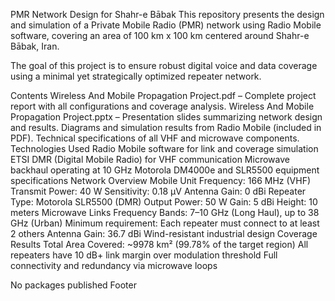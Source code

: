 PMR Network Design for Shahr-e Bābak
This repository presents the design and simulation of a Private Mobile Radio (PMR) network using Radio Mobile software, covering an area of 100 km x 100 km centered around Shahr-e Bābak, Iran.

The goal of this project is to ensure robust digital voice and data coverage using a minimal yet strategically optimized repeater network.

 Contents
 Wireless And Mobile Propagation Project.pdf – Complete project report with all configurations and coverage analysis.
 Wireless And Mobile Propagation Project.pptx – Presentation slides summarizing network design and results.
 Diagrams and simulation results from Radio Mobile (included in PDF).
 Technical specifications of all VHF and microwave components.
 Technologies Used
Radio Mobile software for link and coverage simulation
ETSI DMR (Digital Mobile Radio) for VHF communication
Microwave backhaul operating at 10 GHz
Motorola DM4000e and SLR5500 equipment specifications
 Network Overview
 Mobile Unit
Frequency: 166 MHz (VHF)
Transmit Power: 40 W
Sensitivity: 0.18 µV
Antenna Gain: 0 dBi
 Repeater
Type: Motorola SLR5500 (DMR)
Output Power: 50 W
Gain: 5 dBi
Height: 10 meters
 Microwave Links
Frequency Bands: 7–10 GHz (Long Haul), up to 38 GHz (Urban)
Minimum requirement: Each repeater must connect to at least 2 others
Antenna Gain: 36.7 dBi
Wind-resistant industrial design
 Coverage Results
Total Area Covered: ~9978 km² (99.78% of the target region)
All repeaters have 10 dB+ link margin over modulation threshold
Full connectivity and redundancy via microwave loops

No packages published
Footer
